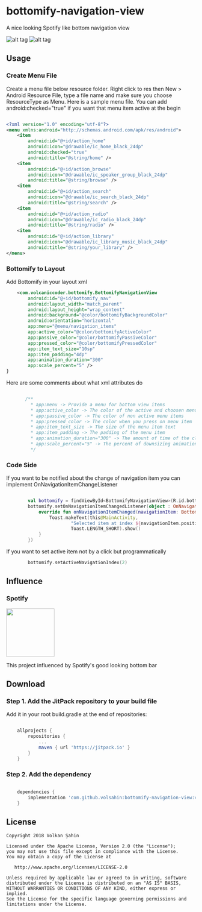 # bottomify-navigation-view
A nice looking Spotify like bottom navigation view

![alt tag](https://github.com/volsahin/bottomify-navigation-view/blob/develop/assets/bottomify.gif)
![alt tag](https://github.com/volsahin/bottomify-navigation-view/blob/develop/assets/spotify_bottom.png)

## Usage

### Create Menu File

Create a menu file below resource folder. Right click to res then New > Android Resource File, type a file name and make sure you choose ResourceType as Menu. Here is a sample menu file. You can add android:checked="true" if you want that menu item active at the begin

```xml

<?xml version="1.0" encoding="utf-8"?>
<menu xmlns:android="http://schemas.android.com/apk/res/android">
    <item
        android:id="@+id/action_home"
        android:icon="@drawable/ic_home_black_24dp"
        android:checked="true"
        android:title="@string/home" />
    <item
        android:id="@+id/action_browse"
        android:icon="@drawable/ic_speaker_group_black_24dp"
        android:title="@string/browse" />
    <item
        android:id="@+id/action_search"
        android:icon="@drawable/ic_search_black_24dp"
        android:title="@string/search" />
    <item
        android:id="@+id/action_radio"
        android:icon="@drawable/ic_radio_black_24dp"
        android:title="@string/radio" />
    <item
        android:id="@+id/action_library"
        android:icon="@drawable/ic_library_music_black_24dp"
        android:title="@string/your_library" />
</menu>

```

### Bottomify to Layout

Add Bottomify in your layout xml

```xml
    <com.volcaniccoder.bottomify.BottomifyNavigationView
        android:id="@+id/bottomify_nav"
        android:layout_width="match_parent"
        android:layout_height="wrap_content"
        android:background="@color/bottomifyBackgroundColor"
        android:orientation="horizontal"
        app:menu="@menu/navigation_items"
        app:active_color="@color/bottomifyActiveColor"
        app:passive_color="@color/bottomifyPassiveColor"
        app:pressed_color="@color/bottomifyPressedColor"
        app:item_text_size="10sp"
        app:item_padding="4dp"
        app:animation_duration="300"
        app:scale_percent="5" />
}

```

Here are some comments about what xml attributes do

```kotlin

       /**
         * app:menu -> Provide a menu for bottom view items
         * app:active_color -> The color of the active and choosen menu item
         * app:passive_color -> The color of non active menu items
         * app:pressed_color -> The color when you press on menu item
         * app:item_text_size -> The size of the menu item text
         * app:item_padding -> The padding of the menu item
         * app:animation_duration="300" -> The amount of time of the click animation
         * app:scale_percent="5" -> The percent of downsizing animation. If its 50 view will downsize to half and full again
         */

```
    
### Code Side

If you want to be notified about the change of navigation item you can implement OnNavigationItemChangeListener

```kotlin

        val bottomify = findViewById<BottomifyNavigationView>(R.id.bottomify_nav)
        bottomify.setOnNavigationItemChangedListener(object : OnNavigationItemChangeListener {
            override fun onNavigationItemChanged(navigationItem: BottomifyNavigationView.NavigationItem) {
                Toast.makeText(this@MainActivity,
                        "Selected item at index ${navigationItem.position}",
                        Toast.LENGTH_SHORT).show()
            }
        })

```
If you want to set active item not by a click but programmatically

```kotlin
        bottomify.setActiveNavigationIndex(2)
```

## Influence

### Spotify

<img src="https://lh3.googleusercontent.com/UrY7BAZ-XfXGpfkeWg0zCCeo-7ras4DCoRalC_WXXWTK9q5b0Iw7B0YQMsVxZaNB7DM=s360-rw" 
height="128" width="128">

This project influenced by Spotify's good looking bottom bar
## Download

### Step 1. Add the JitPack repository to your build file

Add it in your root build.gradle at the end of repositories:

```groovy

	allprojects {
		repositories {
			...
			maven { url 'https://jitpack.io' }
		}
	}
```

### Step 2. Add the dependency

```groovy

  	dependencies {
		implementation 'com.github.volsahin:bottomify-navigation-view:v1.0.1'
	}
```

## License

    Copyright 2018 Volkan Şahin

    Licensed under the Apache License, Version 2.0 (the "License");
    you may not use this file except in compliance with the License.
    You may obtain a copy of the License at

       http://www.apache.org/licenses/LICENSE-2.0

    Unless required by applicable law or agreed to in writing, software
    distributed under the License is distributed on an "AS IS" BASIS,
    WITHOUT WARRANTIES OR CONDITIONS OF ANY KIND, either express or implied.
    See the License for the specific language governing permissions and
    limitations under the License.



